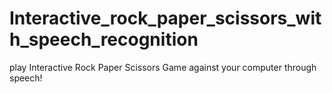 # Interactive_rock_paper_scissors_with_speech_recognition
play Interactive Rock Paper Scissors Game against your computer through speech!
